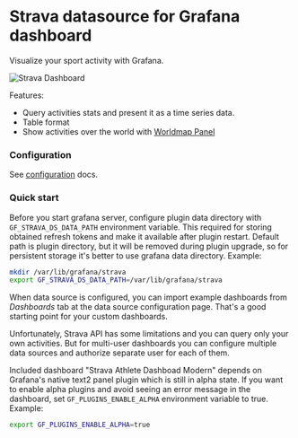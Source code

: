 # Strava datasource for Grafana dashboard

Visualize your sport activity with Grafana.

![Strava Dashboard](https://user-images.githubusercontent.com/4932851/72068746-d54a9580-32f6-11ea-9352-c2bcaa2a723a.png)

Features:

- Query activities stats and present it as a time series data.
- Table format
- Show activities over the world with [Worldmap Panel](https://grafana.com/grafana/plugins/grafana-worldmap-panel)

### Configuration

See [configuration](https://github.com/grafana/strava-datasource/blob/master/docs/configuration.md) docs.

### Quick start

Before you start grafana server, configure plugin data directory with `GF_STRAVA_DS_DATA_PATH` environment variable. This required for storing obtained refresh tokens and make it available after plugin restart. Default path is plugin directory, but it will be removed during plugin upgrade, so for persistent storage it's better to use grafana data directory. Example:

```sh
mkdir /var/lib/grafana/strava
export GF_STRAVA_DS_DATA_PATH=/var/lib/grafana/strava
```

When data source is configured, you can import example dashboards from _Dashboards_ tab at the data source configuration page. That's a good starting point for your custom dashboards.

Unfortunately, Strava API has some limitations and you can query only your own activities. But for multi-user dashboards you can configure multiple data sources and authorize separate user for each of them.

Included dashboard "Strava Athlete Dashboad Modern" depends on Grafana's native text2 panel plugin which is still in alpha state. If you want to enable alpha plugins and avoid seeing an error message in the dashboard, set `GF_PLUGINS_ENABLE_ALPHA` environment variable to true. Example:

```sh
export GF_PLUGINS_ENABLE_ALPHA=true
```
